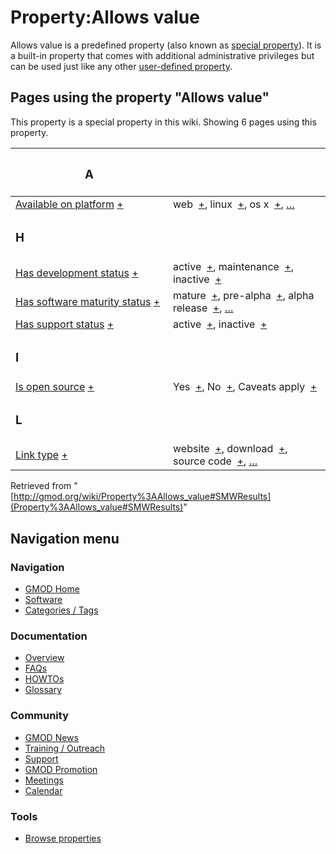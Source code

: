 



<span id="top"></span>




# <span dir="auto">Property:Allows value</span>











Allows value is a predefined property (also known as <a
href="https://www.semantic-mediawiki.org/wiki/Help:Special_properties"
class="external text" rel="nofollow">special property</a>). It is a
built-in property that comes with additional administrative privileges
but can be used just like any other
<a href="https://www.semantic-mediawiki.org/wiki/Property"
class="external text" rel="nofollow">user-defined property</a>.



  
<span id="SMWResults"></span>



## Pages using the property "Allows value"

This property is a special property in this wiki. Showing 6 pages using
this property.

<table style="width: 100%; ">
<colgroup>
<col style="width: 50%" />
<col style="width: 50%" />
</colgroup>
<thead>
<tr class="header">
<th class="smwpropname"><h3 id="a">A</h3></th>
<th></th>
</tr>
</thead>
<tbody>
<tr class="odd">
<td class="smwpropname"><a href="Property%3AAvailable_on_platform"
title="Property:Available on platform">Available on platform</a> <span
class="smwbrowse"><a
href="Special%3ABrowse/Property%3AAvailable-20on-20platform"
title="Special%3ABrowse/Property%3AAvailable-20on-20platform">+</a></span></td>
<td class="smwprops">web  <span class="smwsearch"><a
href="Special%3ASearchByProperty/Allows-20value/web"
title="Special%3ASearchByProperty/Allows-20value/web">+</a></span>,
linux  <span class="smwsearch"><a
href="Special%3ASearchByProperty/Allows-20value/linux"
title="Special%3ASearchByProperty/Allows-20value/linux">+</a></span>, os
x  <span class="smwsearch"><a
href="Special%3ASearchByProperty/Allows-20value/os-20x"
title="Special%3ASearchByProperty/Allows-20value/os-20x">+</a></span>, <a
href="Special:PageProperty/Property%3AAvailable_on_platform::Allows_value"
title="Special:PageProperty/Property:Available on platform::Allows value">…</a></td>
</tr>
<tr class="even">
<td class="smwpropname"><h3 id="h">H</h3></td>
<td></td>
</tr>
<tr class="odd">
<td class="smwpropname"><a href="Property%3AHas_development_status"
title="Property:Has development status">Has development status</a> <span
class="smwbrowse"><a
href="Special%3ABrowse/Property%3AHas-20development-20status"
title="Special%3ABrowse/Property%3AHas-20development-20status">+</a></span></td>
<td class="smwprops">active  <span class="smwsearch"><a
href="Special%3ASearchByProperty/Allows-20value/active"
title="Special%3ASearchByProperty/Allows-20value/active">+</a></span>,
maintenance  <span class="smwsearch"><a
href="Special%3ASearchByProperty/Allows-20value/maintenance"
title="Special%3ASearchByProperty/Allows-20value/maintenance">+</a></span>,
inactive  <span class="smwsearch"><a
href="Special%3ASearchByProperty/Allows-20value/inactive"
title="Special%3ASearchByProperty/Allows-20value/inactive">+</a></span></td>
</tr>
<tr class="even">
<td class="smwpropname"><a href="Property%3AHas_software_maturity_status"
title="Property:Has software maturity status">Has software maturity
status</a> <span class="smwbrowse"><a
href="Special%3ABrowse/Property%3AHas-20software-20maturity-20status"
title="Special%3ABrowse/Property%3AHas-20software-20maturity-20status">+</a></span></td>
<td class="smwprops">mature  <span class="smwsearch"><a
href="Special%3ASearchByProperty/Allows-20value/mature"
title="Special%3ASearchByProperty/Allows-20value/mature">+</a></span>,
pre-alpha  <span class="smwsearch"><a
href="Special%3ASearchByProperty/Allows-20value/pre-2Dalpha"
title="Special%3ASearchByProperty/Allows-20value/pre-2Dalpha">+</a></span>,
alpha release  <span class="smwsearch"><a
href="Special%3ASearchByProperty/Allows-20value/alpha-20release"
title="Special%3ASearchByProperty/Allows-20value/alpha-20release">+</a></span>,
<a
href="Special:PageProperty/Property%3AHas_software_maturity_status::Allows_value"
title="Special:PageProperty/Property:Has software maturity status::Allows value">…</a></td>
</tr>
<tr class="odd">
<td class="smwpropname"><a href="Property%3AHas_support_status"
title="Property:Has support status">Has support status</a> <span
class="smwbrowse"><a
href="Special%3ABrowse/Property%3AHas-20support-20status"
title="Special%3ABrowse/Property%3AHas-20support-20status">+</a></span></td>
<td class="smwprops">active  <span class="smwsearch"><a
href="Special%3ASearchByProperty/Allows-20value/active"
title="Special%3ASearchByProperty/Allows-20value/active">+</a></span>,
inactive  <span class="smwsearch"><a
href="Special%3ASearchByProperty/Allows-20value/inactive"
title="Special%3ASearchByProperty/Allows-20value/inactive">+</a></span></td>
</tr>
<tr class="even">
<td class="smwpropname"><h3 id="i">I</h3></td>
<td></td>
</tr>
<tr class="odd">
<td class="smwpropname"><a href="Property%3AIs_open_source"
title="Property:Is open source">Is open source</a> <span
class="smwbrowse"><a href="Special%3ABrowse/Property%3AIs-20open-20source"
title="Special%3ABrowse/Property%3AIs-20open-20source">+</a></span></td>
<td class="smwprops">Yes  <span class="smwsearch"><a
href="Special%3ASearchByProperty/Allows-20value/Yes"
title="Special%3ASearchByProperty/Allows-20value/Yes">+</a></span>,
No  <span class="smwsearch"><a
href="Special%3ASearchByProperty/Allows-20value/No"
title="Special%3ASearchByProperty/Allows-20value/No">+</a></span>, Caveats
apply  <span class="smwsearch"><a
href="Special%3ASearchByProperty/Allows-20value/Caveats-20apply"
title="Special%3ASearchByProperty/Allows-20value/Caveats-20apply">+</a></span></td>
</tr>
<tr class="even">
<td class="smwpropname"><h3 id="l">L</h3></td>
<td></td>
</tr>
<tr class="odd">
<td class="smwpropname"><a href="Property%3ALink_type"
title="Property:Link type">Link type</a> <span class="smwbrowse"><a
href="Special%3ABrowse/Property%3ALink-20type"
title="Special%3ABrowse/Property%3ALink-20type">+</a></span></td>
<td class="smwprops">website  <span class="smwsearch"><a
href="Special%3ASearchByProperty/Allows-20value/website"
title="Special%3ASearchByProperty/Allows-20value/website">+</a></span>,
download  <span class="smwsearch"><a
href="Special%3ASearchByProperty/Allows-20value/download"
title="Special%3ASearchByProperty/Allows-20value/download">+</a></span>,
source code  <span class="smwsearch"><a
href="Special%3ASearchByProperty/Allows-20value/source-20code"
title="Special%3ASearchByProperty/Allows-20value/source-20code">+</a></span>,
<a href="Special:PageProperty/Property%3ALink_type::Allows_value"
title="Special:PageProperty/Property:Link type::Allows value">…</a></td>
</tr>
</tbody>
</table>




Retrieved from
"[http://gmod.org/wiki/Property%3AAllows_value#SMWResults](Property%3AAllows_value#SMWResults)"





## Navigation menu









### Navigation



- <span id="n-GMOD-Home">[GMOD Home](Main_Page)</span>
- <span id="n-Software">[Software](GMOD_Components)</span>
- <span id="n-Categories-.2F-Tags">[Categories /
  Tags](Categories)</span>




### Documentation



- <span id="n-Overview">[Overview](Overview)</span>
- <span id="n-FAQs">[FAQs](Category%3AFAQ)</span>
- <span id="n-HOWTOs">[HOWTOs](Category%3AHOWTO)</span>
- <span id="n-Glossary">[Glossary](Glossary)</span>




### Community



- <span id="n-GMOD-News">[GMOD News](GMOD_News)</span>
- <span id="n-Training-.2F-Outreach">[Training /
  Outreach](Training_and_Outreach)</span>
- <span id="n-Support">[Support](Support)</span>
- <span id="n-GMOD-Promotion">[GMOD Promotion](GMOD_Promotion)</span>
- <span id="n-Meetings">[Meetings](Meetings)</span>
- <span id="n-Calendar">[Calendar](Calendar)</span>




### Tools

- <span id="t-smwbrowselink"><a href="Special%3ABrowse/Property%3AAllows_value" rel="smw-browse">Browse
  properties</a></span>





<!-- -->




